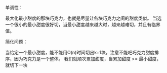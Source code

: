 单调性：

最大化最小甜度的那块巧克力，也就是尽量让各块巧克力之间的甜度类似。 当选一个很小的最小甜度很好切，当最小甜度越来越大时，越来越难切，并且有临界值。 

简化问题：

当给定一个最小甜度，能不能用O(n)时间切出k+1块，注意不能吧巧克力甜度排序，因为巧克力是一个整体。 我们就顺次累加甜度，当累加甜度 >= 最小甜度，就切下一块

